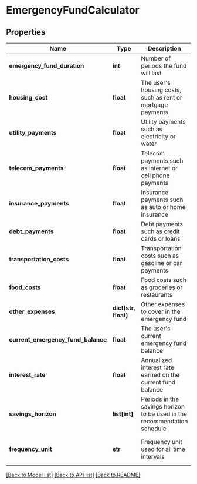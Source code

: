 # EmergencyFundCalculator

## Properties
Name | Type | Description | Notes
------------ | ------------- | ------------- | -------------
**emergency_fund_duration** | **int** | Number of periods the fund will last | 
**housing_cost** | **float** | The user&#39;s housing costs, such as rent or mortgage payments | [optional] 
**utility_payments** | **float** | Utility payments such as electricity or water | [optional] 
**telecom_payments** | **float** | Telecom payments such as internet or cell phone payments | [optional] 
**insurance_payments** | **float** | Insurance payments such as auto or home insurance | [optional] 
**debt_payments** | **float** | Debt payments such as credit cards or loans | [optional] 
**transportation_costs** | **float** | Transportation costs such as gasoline or car payments | [optional] 
**food_costs** | **float** | Food costs such as groceries or restaurants | [optional] 
**other_expenses** | **dict(str, float)** | Other expenses to cover in the emergency fund | [optional] 
**current_emergency_fund_balance** | **float** | The user&#39;s current emergency fund balance | [optional] 
**interest_rate** | **float** | Annualized interest rate earned on the current fund balance | [optional] 
**savings_horizon** | **list[int]** | Periods in the savings horizon to be used in the recommendation schedule | [optional] 
**frequency_unit** | **str** | Frequency unit used for all time intervals | [optional] [default to 'month']

[[Back to Model list]](../README.md#documentation-for-models) [[Back to API list]](../README.md#documentation-for-api-endpoints) [[Back to README]](../README.md)


